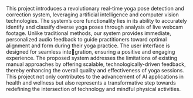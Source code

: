This project introduces a revolutionary real-time yoga pose detection and correction
system, leveraging artificial intelligence and computer vision technologies. The system’s
core functionality lies in its ability to accurately identify and classify diverse yoga poses
through analysis of live webcam footage. Unlike traditional methods, our system provides
immediate, personalized audio feedback to guide practitioners toward optimal alignment
and form during their yoga practice. The user interface is designed for seamless integration, ensuring a positive and engaging experience. The proposed system addresses
the limitations of existing manual approaches by offering scalable, technologically-driven
feedback, thereby enhancing the overall quality and effectiveness of yoga sessions. This
project not only contributes to the advancement of AI applications in health and wellness
but also represents a transformative step towards redefining the intersection of technology
and mindful physical activities.
